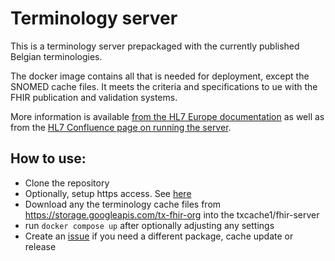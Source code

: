 # Terminology server
This is a terminology server prepackaged with the currently published Belgian terminologies.

The docker image contains all that is needed for deployment, except the SNOMED cache files. It meets the criteria and specifications to ue with the FHIR publication and validation systems.

More information is available [from the HL7 Europe documentation](https://hl7-eu.github.io/tx.hl7europe.eu/) as well as from the [HL7 Confluence page on running the server](https://confluence.hl7.org/spaces/FHIR/pages/79503408/Running+your+own+copy+of+tx.fhir.org).


## How to use:

* Clone the repository
* Optionally, setup https access. See [here](https://hl7-eu.github.io/tx.hl7europe.eu/server/https.html)
* Download any the terminology cache files from https://storage.googleapis.com/tx-fhir-org into the txcache1/fhir-server
* run `docker compose up` after optionally adjusting any settings
* Create an [issue](./issues) if you need a different package, cache update or release


